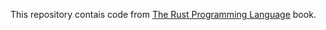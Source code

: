 This repository contais code from [The Rust Programming Language](https://doc.rust-lang.org/book/title-page.html) book.
